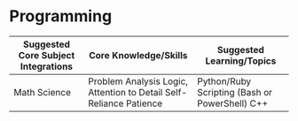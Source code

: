 Programming
===========

| Suggested Core Subject Integrations | Core Knowledge/Skills                                              | Suggested Learning/Topics                      |
|-------------------------------------|--------------------------------------------------------------------|------------------------------------------------|
| Math Science                        | Problem Analysis Logic, Attention to Detail Self-Reliance Patience | Python/Ruby Scripting (Bash or PowerShell) C++ |
